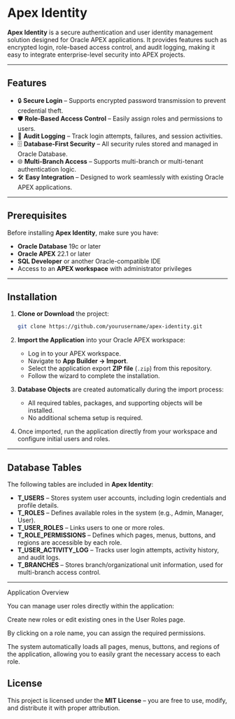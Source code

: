 
# Apex Identity

**Apex Identity** is a secure authentication and user identity management solution designed for Oracle APEX applications.
It provides features such as encrypted login, role-based access control, and audit logging, making it easy to integrate enterprise-level security into APEX projects.

---

## Features

* 🔒 **Secure Login** – Supports encrypted password transmission to prevent credential theft.
* 🛡 **Role-Based Access Control** – Easily assign roles and permissions to users.
* 📜 **Audit Logging** – Track login attempts, failures, and session activities.
* 🗄 **Database-First Security** – All security rules stored and managed in Oracle Database.
* 🌐 **Multi-Branch Access** – Supports multi-branch or multi-tenant authentication logic.
* 🛠 **Easy Integration** – Designed to work seamlessly with existing Oracle APEX applications.

---

## Prerequisites

Before installing **Apex Identity**, make sure you have:

* **Oracle Database** 19c or later
* **Oracle APEX** 22.1 or later
* **SQL Developer** or another Oracle-compatible IDE
* Access to an **APEX workspace** with administrator privileges

---

## Installation

1. **Clone or Download** the project:

   ```bash
   git clone https://github.com/yourusername/apex-identity.git
   ```

2. **Import the Application** into your Oracle APEX workspace:

   * Log in to your APEX workspace.
   * Navigate to **App Builder → Import**.
   * Select the application export **ZIP file** (`.zip`) from this repository.
   * Follow the wizard to complete the installation.

3. **Database Objects** are created automatically during the import process:

   * All required tables, packages, and supporting objects will be installed.
   * No additional schema setup is required.

4. Once imported, run the application directly from your workspace and configure initial users and roles.

---

## Database Tables

The following tables are included in **Apex Identity**:

* **T\_USERS** – Stores system user accounts, including login credentials and profile details.
* **T\_ROLES** – Defines available roles in the system (e.g., Admin, Manager, User).
* **T\_USER\_ROLES** – Links users to one or more roles.
* **T\_ROLE\_PERMISSIONS** – Defines which pages, menus, buttons, and regions are accessible by each role.
* **T\_USER\_ACTIVITY\_LOG** – Tracks user login attempts, activity history, and audit logs.
* **T\_BRANCHES** – Stores branch/organizational unit information, used for multi-branch access control.

---
Application Overview

You can manage user roles directly within the application:

Create new roles or edit existing ones in the User Roles page.

By clicking on a role name, you can assign the required permissions.

The system automatically loads all pages, menus, buttons, and regions of the application, allowing you to easily grant the necessary access to each role.

## License

This project is licensed under the **MIT License** – you are free to use, modify, and distribute it with proper attribution.
 
